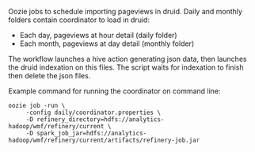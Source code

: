 Oozie jobs to schedule importing pageviews in druid.
Daily and monthly folders contain coordinator to load in druid:
 - Each day, pageviews at hour detail (daily folder)
 - Each month, pageviews at day detail (monthly folder)

The workflow launches a hive action generating json data,
then launches the druid indexation on this files.
The script waits for indexation to finish then delete the json files.

Example command for running the coordinator on command line:

    oozie job -run \
         -config daily/coordinator.properties \
         -D refinery_directory=hdfs://analytics-hadoop/wmf/refinery/current \
         -D spark_job_jar=hdfs://analytics-hadoop/wmf/refinery/current/artifacts/refinery-job.jar
